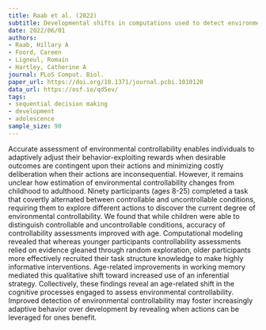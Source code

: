 ```yaml
---
title: Raab et al. (2022)
subtitle: Developmental shifts in computations used to detect environmental controllability
date: 2022/06/01
authors:
- Raab, Hillary A
- Foord, Careen
- Ligneul, Romain
- Hartley, Catherine A
journal: PLoS Comput. Biol.
paper_url: https://doi.org/10.1371/journal.pcbi.1010120
data_url: https://osf.io/qd5ev/
tags:
- sequential decision making
- development
- adolescence
sample_size: 90
---
```


Accurate assessment of environmental controllability enables individuals to adaptively adjust their behavior-exploiting rewards when desirable outcomes are contingent upon their actions and minimizing costly deliberation when their actions are inconsequential. However, it remains unclear how estimation of environmental controllability changes from childhood to adulthood. Ninety participants (ages 8-25) completed a task that covertly alternated between controllable and uncontrollable conditions, requiring them to explore different actions to discover the current degree of environmental controllability. We found that while children were able to distinguish controllable and uncontrollable conditions, accuracy of controllability assessments improved with age. Computational modeling revealed that whereas younger participants controllability assessments relied on evidence gleaned through random exploration, older participants more effectively recruited their task structure knowledge to make highly informative interventions. Age-related improvements in working memory mediated this qualitative shift toward increased use of an inferential strategy. Collectively, these findings reveal an age-related shift in the cognitive processes engaged to assess environmental controllability. Improved detection of environmental controllability may foster increasingly adaptive behavior over development by revealing when actions can be leveraged for ones benefit.
